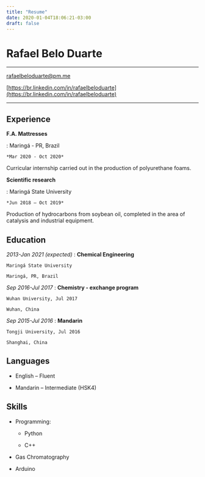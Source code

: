 ```yaml
---
title: "Resume"
date: 2020-01-04T18:06:21-03:00
draft: false
---
```


Rafael Belo Duarte
============

---

rafaelbeloduarte@pm.me

[https://br.linkedin.com/in/rafaelbeloduarte](https://br.linkedin.com/in/rafaelbeloduarte)

---

## Experience

**F.A. Mattresses**

:	Maringá - PR, Brazil

	*Mar 2020 - Oct 2020*

Curricular internship carried out in the production of polyurethane foams.


**Scientific research**

:	Maringá State University

	*Jun 2018 – Oct 2019*


Production of hydrocarbons from soybean oil, completed in the area of catalysis and industrial equipment.


## Education

*2013-Jan 2021 (expected)*
:   **Chemical Engineering**
	
	Maringá State University

    Maringá, PR, Brazil

*Sep 2016-Jul 2017*
:   **Chemistry - exchange program**

	Wuhan University, Jul 2017
	
	Wuhan, China
	
*Sep 2015-Jul 2016*
:	**Mandarin**

	Tongji University, Jul 2016
	
	Shanghai, China


## Languages

+ English – Fluent

+ Mandarin – Intermediate (HSK4)


## Skills

+ Programming:

	+ Python
	
	+ C++
	
+ Gas Chromatography

+ Arduino
